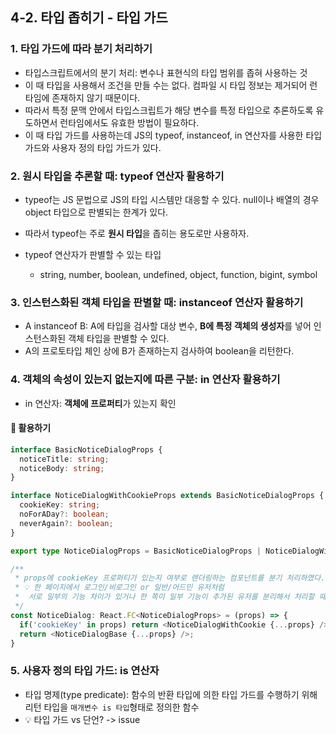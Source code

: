## 4-2. 타입 좁히기 - 타입 가드
### 1. 타입 가드에 따라 분기 처리하기
- 타입스크립트에서의 분기 처리: 변수나 표현식의 타입 범위를 좁혀 사용하는 것
- 이 때 타입을 사용해서 조건을 만들 수는 없다. 컴파일 시 타입 정보는 제거되어 런타임에 존재하지 않기 때문이다.
- 따라서 특정 문맥 안에서 타입스크립트가 해당 변수를 특정 타입으로 추론하도록 유도하면서 런타임에서도 유효한 방법이 필요하다.
- 이 때 타입 가드를 사용하는데 JS의 typeof, instanceof, in 연산자를 사용한 타입 가드와 사용자 정의 타입 가드가 있다.

### 2. 원시 타입을 추론할 때: typeof 연산자 활용하기
- typeof는 JS 문법으로 JS의 타입 시스템만 대응할 수 있다. null이나 배열의 경우 object 타입으로 판별되는 한계가 있다.
- 따라서 typeof는 주로 **원시 타입**을 좁히는 용도로만 사용하자.

- typeof 연산자가 판별할 수 있는 타입
  - string, number, boolean, undefined, object, function, bigint, symbol

### 3. 인스턴스화된 객체 타입을 판별할 때: instanceof 연산자 활용하기
- A instanceof B: A에 타입을 검사할 대상 변수, **B에 특정 객체의 생성자**를 넣어 인스턴스화된 객체 타입을 판별할 수 있다. 
- A의 프로토타입 체인 상에 B가 존재하는지 검사하여 boolean을 리턴한다.

### 4. 객체의 속성이 있는지 없는지에 따른 구분: in 연산자 활용하기
- in 연산자: **객체에 프로퍼티**가 있는지 확인

#### 👣 활용하기
```ts
interface BasicNoticeDialogProps {
  noticeTitle: string;
  noticeBody: string;
}

interface NoticeDialogWithCookieProps extends BasicNoticeDialogProps {
  cookieKey: string;
  noForADay?: boolean;
  neverAgain?: boolean;
}

export type NoticeDialogProps = BasicNoticeDialogProps | NoticeDialogWithCookieProps;

/**
 * props에 cookieKey 프로퍼티가 있는지 여부로 렌더링하는 컴포넌트를 분기 처리하였다.
 * 💡 한 페이지에서 로그인/비로그인 or 일반/어드민 유저처럼
 *  서로 일부의 기능 차이가 있거나 한 쪽이 일부 기능이 추가된 유저를 분리해서 처리할 때 유용할 것으로 보인다.
 */
const NoticeDialog: React.FC<NoticeDialogProps> = (props) => {
  if('cookieKey' in props) return <NoticeDialogWithCookie {...props} />;
  return <NoticeDialogBase {...props} />;
}
```

### 5. 사용자 정의 타입 가드: is 연산자
- 타입 명제(type predicate): 함수의 반환 타입에 의한 타입 가드를 수행하기 위해 리턴 타입을 `매개변수 is 타입`형태로 정의한 함수
- 💡 타입 가드 vs 단언? -> issue
